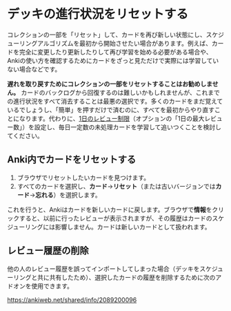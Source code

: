 # デッキの進行状況をリセットする

コレクションの一部を「リセット」して、カードを再び新しい状態にし、スケジューリングアルゴリズムを最初から開始させたい場合があります。例えば、カードを完全に変更したり更新したりして再び学習を始める必要がある場合や、Ankiの使い方を確認するためにカードをざっと見ただけで実際には学習していない場合などです。

**遅れを取り戻すためにコレクションの一部をリセットすることはお勧めしません。** カードのバックログから回復するのは難しいかもしれませんが、これまでの進行状況をすべて消去することは最悪の選択です。多くのカードをまだ覚えているでしょうし、「簡単」を押すだけで済むのに、すべてを最初からやり直すことになります。代わりに、[1日のレビュー制限](https://shigeyukey.github.io/anki-manual-jp/deck-options.html#日次制限)（オプションの「1日の最大レビュー数」）を設定し、毎日一定数の未処理カードを学習して追いつくことを検討してください。

Anki内でカードをリセットする
--------------------------------

1. ブラウザでリセットしたいカードを見つけます。
2. すべてのカードを選択し、**カード**->**リセット**（または古いバージョンでは**カード**->**忘れる**）を選択します。

これを行うと、Ankiはカードを新しいカードに戻します。ブラウザで**情報**をクリックすると、以前に行ったレビューが表示されますが、その履歴はカードのスケジューリングには影響しません。カードは新しいカードとして扱われます。

レビュー履歴の削除
---------------------------------

他の人のレビュー履歴を誤ってインポートしてしまった場合（デッキをスケジューリングと共に共有したため）、選択したカードの履歴を削除するために次のアドオンを使用できます。

<https://ankiweb.net/shared/info/2089200096>